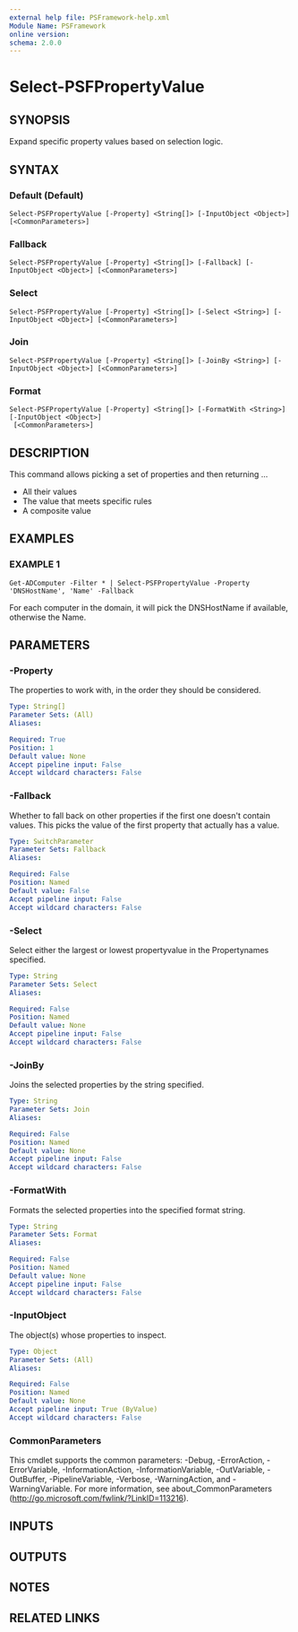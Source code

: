 ```yaml
---
external help file: PSFramework-help.xml
Module Name: PSFramework
online version:
schema: 2.0.0
---
```


# Select-PSFPropertyValue

## SYNOPSIS
Expand specific property values based on selection logic.

## SYNTAX

### Default (Default)
```
Select-PSFPropertyValue [-Property] <String[]> [-InputObject <Object>] [<CommonParameters>]
```

### Fallback
```
Select-PSFPropertyValue [-Property] <String[]> [-Fallback] [-InputObject <Object>] [<CommonParameters>]
```

### Select
```
Select-PSFPropertyValue [-Property] <String[]> [-Select <String>] [-InputObject <Object>] [<CommonParameters>]
```

### Join
```
Select-PSFPropertyValue [-Property] <String[]> [-JoinBy <String>] [-InputObject <Object>] [<CommonParameters>]
```

### Format
```
Select-PSFPropertyValue [-Property] <String[]> [-FormatWith <String>] [-InputObject <Object>]
 [<CommonParameters>]
```

## DESCRIPTION
This command allows picking a set of properties and then returning ...
- All their values
- The value that meets specific rules
- A composite value

## EXAMPLES

### EXAMPLE 1
```
Get-ADComputer -Filter * | Select-PSFPropertyValue -Property 'DNSHostName', 'Name' -Fallback
```

For each computer in the domain, it will pick the DNSHostName if available, otherwise the Name.

## PARAMETERS

### -Property
The properties to work with, in the order they should be considered.

```yaml
Type: String[]
Parameter Sets: (All)
Aliases:

Required: True
Position: 1
Default value: None
Accept pipeline input: False
Accept wildcard characters: False
```

### -Fallback
Whether to fall back on other properties if the first one doesn't contain values.
This picks the value of the first property that actually has a value.

```yaml
Type: SwitchParameter
Parameter Sets: Fallback
Aliases:

Required: False
Position: Named
Default value: False
Accept pipeline input: False
Accept wildcard characters: False
```

### -Select
Select either the largest or lowest propertyvalue in the Propertynames specified.

```yaml
Type: String
Parameter Sets: Select
Aliases:

Required: False
Position: Named
Default value: None
Accept pipeline input: False
Accept wildcard characters: False
```

### -JoinBy
Joins the selected properties by the string specified.

```yaml
Type: String
Parameter Sets: Join
Aliases:

Required: False
Position: Named
Default value: None
Accept pipeline input: False
Accept wildcard characters: False
```

### -FormatWith
Formats the selected properties into the specified format string.

```yaml
Type: String
Parameter Sets: Format
Aliases:

Required: False
Position: Named
Default value: None
Accept pipeline input: False
Accept wildcard characters: False
```

### -InputObject
The object(s) whose properties to inspect.

```yaml
Type: Object
Parameter Sets: (All)
Aliases:

Required: False
Position: Named
Default value: None
Accept pipeline input: True (ByValue)
Accept wildcard characters: False
```

### CommonParameters
This cmdlet supports the common parameters: -Debug, -ErrorAction, -ErrorVariable, -InformationAction, -InformationVariable, -OutVariable, -OutBuffer, -PipelineVariable, -Verbose, -WarningAction, and -WarningVariable. For more information, see about_CommonParameters (http://go.microsoft.com/fwlink/?LinkID=113216).

## INPUTS

## OUTPUTS

## NOTES

## RELATED LINKS

